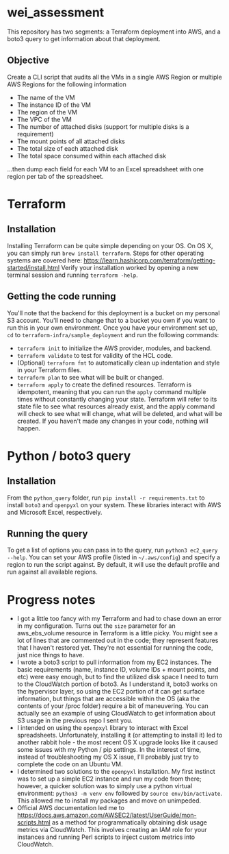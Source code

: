 # wei_assessment
This repository has two segments: a Terraform deployment into AWS, and a boto3 query to get information about that deployment.
## Objective
Create a CLI script that audits all the VMs in a single AWS Region or multiple AWS Regions for the following information

   - The name of the VM
   - The instance ID of the VM
   - The region of the VM
   - The VPC of the VM
   - The number of attached disks (support for multiple disks is a requirement)
   - The mount points of all attached disks
   - The total size of each attached disk
   - The total space consumed within each attached disk

...then dump each field for each VM to an Excel spreadsheet with one region per tab of the spreadsheet.

# Terraform
## Installation
Installing Terraform can be quite simple depending on your OS.  On OS X, you can simply run `brew install terraform`.  Steps for other operating systems are covered here: https://learn.hashicorp.com/terraform/getting-started/install.html
Verify your installation worked by opening a new terminal session and running `terraform -help`.
## Getting the code running
You'll note that the backend for this deployment is a bucket on my personal S3 account.  You'll need to change that to a bucket you own if you want to run this in your own environment.
Once you have your environment set up, `cd` to `terraform-infra/sample_deployment` and run the following commands:
- `terraform init` to initialize the AWS provider, modules, and backend.
- `terraform validate` to test for validity of the HCL code.
- (Optional) `terraform fmt` to automatically clean up indentation and style in your Terraform files.
- `terraform plan` to see what will be built or changed.
- `terraform apply` to create the defined resources.
Terraform is idempotent, meaning that you can run the `apply` command multiple times without constantly changing your state.  Terraform will refer to its state file to see what resources already exist, and the apply command will check to see what will change, what will be deleted, and what will be created.  If you haven't made any changes in your code, nothing will happen.

# Python / boto3 query
## Installation
From the `python_query` folder, run `pip install -r requirements.txt` to install `boto3` and `openpyxl` on your system.  These libraries interact with AWS and Microsoft Excel, respectively.

## Running the query
To get a list of options you can pass in to the query, run `python3 ec2_query --help`.  You can set your AWS profile (listed in `~/.aws/config`) and specify a region to run the script against.  By default, it will use the default profile and run against all available regions.

# Progress notes
- I got a little too fancy with my Terraform and had to chase down an error in my configuration.  Turns out the `size` parameter for an aws_ebs_volume resource in Terraform is a little picky.  You might see a lot of lines that are commented out in the code; they represent features that I haven't restored yet.  They're not essential for running the code, just nice things to have.
- I wrote a boto3 script to pull information from my EC2 instances.  The basic requirements (name, instance ID, volume IDs + mount points, and etc) were easy enough, but to find the utilized disk space I need to turn to the CloudWatch portion of boto3.  As I understand it, boto3 works on the hypervisor layer, so using the EC2 portion of it can get surface information, but things that are accessible within the OS (aka the contents of your /proc folder) require a bit of maneuvering.  You can actually see an example of using CloudWatch to get information about S3 usage in the previous repo I sent you.
- I intended on using the `openpxyl` library to interact with Excel spreadsheets.  Unfortunately, installing it (or attempting to install it) led to another rabbit hole - the most recent OS X upgrade looks like it caused some issues with my Python / pip settings.  In the interest of time, instead of troubleshooting my OS X issue, I'll probably just try to complete the code on an Ubuntu VM.  
- I determined two solutions to the `openpyxl` installation.  My first instinct was to set up a simple EC2 instance and run my code from there; however, a quicker solution was to simply use a python virtual environment: `python3 -m venv env` followed by `source env/bin/activate`.  This allowed me to install my packages and move on unimpeded.
- Official AWS documentation led me to https://docs.aws.amazon.com/AWSEC2/latest/UserGuide/mon-scripts.html as a method for programmatically obtaining disk usage metrics via CloudWatch.  This involves creating an IAM role for your instances and running Perl scripts to inject custom metrics into CloudWatch.  
